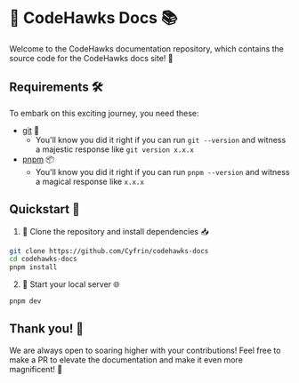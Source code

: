 
# 🦅 CodeHawks Docs 📚
Welcome to the CodeHawks documentation repository, which contains the source code for the CodeHawks docs site! 🚀

## Requirements 🛠️

To embark on this exciting journey, you need these:

- [git](https://git-scm.com/book/en/v2/Getting-Started-Installing-Git) 🌿
  - You'll know you did it right if you can run `git --version` and witness a majestic response like `git version x.x.x`
- [pnpm](https://pnpm.io/) 📦
  - You'll know you did it right if you can run `pnpm --version` and witness a magical response like `x.x.x`

## Quickstart 🚀

1. 🐣 Clone the repository and install dependencies 📥
```bash
git clone https://github.com/Cyfrin/codehawks-docs
cd codehawks-docs
pnpm install
```

2. 🏁 Start your local server 🌐
```bash
pnpm dev
```

## Thank you! 🙌
We are always open to soaring higher with your contributions! Feel free to make a PR to elevate the documentation and make it even more magnificent! 🌟
